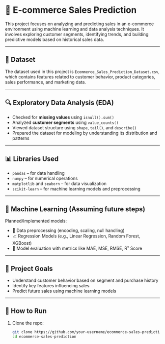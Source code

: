 # 🛒 E-commerce Sales Prediction

This project focuses on analyzing and predicting sales in an e-commerce environment using machine learning and data analysis techniques. It involves exploring customer segments, identifying trends, and building predictive models based on historical sales data.

---

## 📁 Dataset

The dataset used in this project is `Ecommerce_Sales_Prediction_Dataset.csv`, which contains features related to customer behavior, product categories, sales performance, and marketing data.

---

## 🔍 Exploratory Data Analysis (EDA)

- Checked for **missing values** using `isnull().sum()`
- Analyzed **customer segments** using `value_counts()`
- Viewed dataset structure using `shape`, `tail()`, and `describe()`
- Prepared the dataset for modeling by understanding its distribution and patterns

---

## 📊 Libraries Used

- `pandas` – for data handling
- `numpy` – for numerical operations
- `matplotlib` and `seaborn` – for data visualization
- `scikit-learn` – for machine learning models and preprocessing

---

## 🔧 Machine Learning (Assuming future steps)

Planned/Implemented models:
- 🔄 Data preprocessing (encoding, scaling, null handling)
- 📈 Regression Models (e.g., Linear Regression, Random Forest, XGBoost)
- 🧠 Model evaluation with metrics like MAE, MSE, RMSE, R² Score

---

## 📌 Project Goals

- Understand customer behavior based on segment and purchase history
- Identify key features influencing sales
- Predict future sales using machine learning models

---

## 🚀 How to Run

1. Clone the repo:
   ```bash
   git clone https://github.com/your-username/ecommerce-sales-prediction.git
   cd ecommerce-sales-prediction